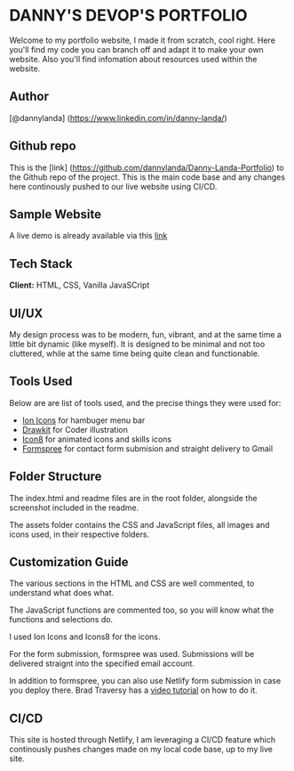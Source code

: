 # DANNY'S DEVOP'S PORTFOLIO

Welcome to my portfolio website, I made it from scratch, cool right. Here you'll find my code you can branch off and adapt it to make your own website. Also you'll find infomation about resources used within the website.

## Author

[@dannylanda] (https://www.linkedin.com/in/danny-landa/)

## Github repo

This is the [link] (https://github.com/dannylanda/Danny-Landa-Portfolio) to the Github repo of the project. This is the main code base and any changes here continously pushed to our live website using CI/CD.

## Sample Website

A live demo is already available via this [link](https://eager-williams-af0d00.netlify.app/?)

## Tech Stack

**Client:** HTML, CSS, Vanilla JavaSCript

## UI/UX 

My design process was to be modern, fun, vibrant, and at the same time a little bit dynamic (like myself). It is designed to be minimal and not too 
cluttered, while at the same time being quite clean and functionable. 

## Tools Used

Below are are list of tools used, and the precise things they were used for:

- [Ion Icons](https://ionic.io/ionicons) for hambuger menu bar
- [Drawkit](https://www.drawkit.io/) for Coder illustration
- [Icon8](https://icons8.com/) for animated icons and skills icons
- [Formspree](https://formspree.io/) for contact form submision and straight delivery to Gmail

## Folder Structure

The index.html and readme files are in the root folder, alongside the screenshot included in the readme.

The assets folder contains the CSS and JavaScript files, all images and icons used, in their respective folders.

## Customization Guide

The various sections in the HTML and CSS are well commented, to understand what does what.

The JavaScript functions are commented too, so you will know what the functions and selections do.

I used Ion Icons and Icons8 for the icons.

For the form submission, formspree was used. Submissions will be delivered straignt into the specified email account.

In addition to formspree, you can also use Netlify form submission in case you deploy there. Brad Traversy has a [video tutorial](https://www.youtube.com/watch?v=6ElQ689HRcY) on how to do it.

## CI/CD 

This site is hosted through Netlify, I am leveraging a CI/CD feature which continously pushes changes made on my local code base, up to my live site.